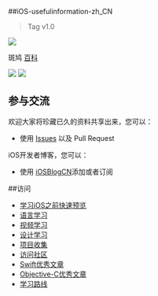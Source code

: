 ##iOS-usefulinformation-zh_CN

>Tag v1.0

![](dove-696394_640.jpg)

斑鸠 [百科](http://baike.baidu.com/subview/76660/5087567.htm)

![](https://img.shields.io/github/license/mashape/apistatus.svg)
![](https://camo.githubusercontent.com/770175f6c01d89c84a020706126a9e6399ff76c4/68747470733a2f2f696d672e736869656c64732e696f2f636f636f61706f64732f702f4b696e676669736865722e7376673f7374796c653d666c6174)

## 参与交流

欢迎大家将珍藏已久的资料共享出来，您可以：

* 使用 [Issues](https://github.com/lcepy/ios-programming-books-zh_CN/issues) 以及 Pull Request

iOS开发者博客，您可以：

* 使用 [iOSBlogCN](https://github.com/tangqiaoboy/iOSBlogCN)添加或者订阅

##访问

* [学习iOS之前快速预览](学习iOS之前的快速预览)
* [语言学习](语言)
* [视频学习](视频)
* [设计学习](设计)
* [项目收集](项目收集)
* [访问社区](社区)
* [Swift优秀文章](Swift优秀文章)
* [Objective-C优秀文章](Objective-C优秀文章)
* [学习路线](http://www.cocoachina.com/special/fornew.html)

